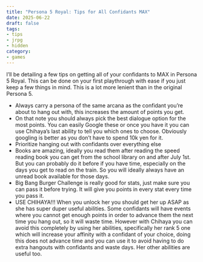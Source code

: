 ```yaml
---
title: "Persona 5 Royal: Tips for All Confidants MAX"
date: 2025-06-22
draft: false
tags:
- tips
- jrpg
- hidden
category:
- games
---
```


I’ll be detailing a few tips on getting all of your confidants to MAX in Persona 5 Royal. This can be done on your first playthrough with ease if you just keep a few things in mind. This is a lot more lenient than in the original Persona 5.

- Always carry a persona of the same arcana as the confidant you’re about to hang out with, this increases the amount of points you get.
- On that note you should always pick the best dialogue option for the most points. You can easily Google these or once you have it you can use Chihaya’s last ability to tell you which ones to choose. Obviously googling is better as you don’t have to spend 10k yen for it.
- Prioritize hanging out with confidants over everything else
- Books are amazing, ideally you read them after reading the speed reading book you can get from the school library on and after July 1st. But you can probably do it before if you have time, especially on the days you get to read on the train. So you will ideally always have an unread book available for those days.
- Big Bang Burger Challenge is really good for stats, just make sure you can pass it before trying. It will give you points in every stat every time you pass it.
- USE CHIHAYA!!! When you unlock her you should get her up ASAP as she has super duper useful abilities. Some confidants will have events where you cannot get enough points in order to advance them the next time you hang out, so it will waste time. However with Chihaya you can avoid this completely by using her abilities, specifically her rank 5 one which will increase your affinity with a confidant of your choice, doing this does not advance time and you can use it to avoid having to do extra hangouts with confidants and waste days. Her other abilities are useful too.
